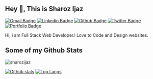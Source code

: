 

<!--
**sharozijaz/sharozijaz** is a ✨ _special_ ✨ repository because its `README.md` (this file) appears on your GitHub profile.

Here are some ideas to get you started:

- 🔭 I’m currently working on ...
- 🌱 I’m currently learning ...
- 👯 I’m looking to collaborate on ...
- 🤔 I’m looking for help with ...
- 💬 Ask me about ...
- 📫 How to reach me: ...
- 😄 Pronouns: ...
- ⚡ Fun fact: ...
-->
## Hey 👋, This is Sharoz Ijaz
[![Gmail Badge](https://img.shields.io/badge/-shahrozijaz2@gmail.com-c14438?style=flat&logo=Gmail&logoColor=white&link=mailto:shahrozijaz2@gmail.com)](mailto:shahrozijaz2@gmail.com) 
[![Linkedin Badge](https://img.shields.io/badge/-www.linkedin.com/in/sharozijaz-0072b1?style=flat&logo=Linkedin&logoColor=white&link=https://www.linkedin.com/in/www.linkedin.com/in/sharozijaz/)](https://www.linkedin.com/in/www.linkedin.com/in/sharozijaz/) [![Github Badge](https://img.shields.io/badge/-@sharozijaz-grey?style=flat&logo=github&logoColor=white&link=https://github.com/@sharozijaz/)](https://www.github.com/@sharozijaz/) [![Twitter Badge](https://img.shields.io/badge/-@sharozijaz-00acee?style=flat&logo=twitter&logoColor=white&link=https://twitter.com/@sharozijaz/)](https://www.twitter.com/@sharozijaz/) [![Portfolio Badge](https://img.shields.io/badge/portfolio-web-blue?style=flat&link=sharozijaz.github.io/)](sharozijaz.github.io/) <p align='left'>Hi, i am Full Stack Web Developer.I Love to Code and Design websites.</p>
## Some of my Github Stats
<p align=left> <img src=https://komarev.com/ghpvc/?username=sharozijaz alt=sharozijaz /> </p>

[![Github stats](https://github-readme-stats.vercel.app/api?username=sharozijaz&show_icons=true&include_all_commits=true)](https://github.com/sharozijaz/github-readme-stats)
[![Top Langs](https://github-readme-stats.vercel.app/api/top-langs/?username=sharozijaz&layout=compact)](https://github.com/sharozijaz/github-readme-stats)
